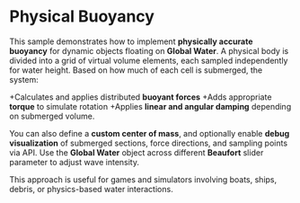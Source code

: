 # Physical Buoyancy

This sample demonstrates how to implement **physically accurate buoyancy** for dynamic objects floating on **Global Water**. A physical body is divided into a grid of virtual volume elements, each sampled independently for water height. Based on how much of each cell is submerged, the system:

+Calculates and applies distributed **buoyant forces**
+Adds appropriate **torque** to simulate rotation
+Applies **linear and angular damping** depending on submerged volume.

You can also define a **custom center of mass**, and optionally enable **debug visualization** of submerged sections, force directions, and sampling points via API. Use the **Global Water** object across different **Beaufort** slider parameter to adjust wave intensity.

This approach is useful for games and simulators involving boats, ships, debris, or physics-based water interactions.